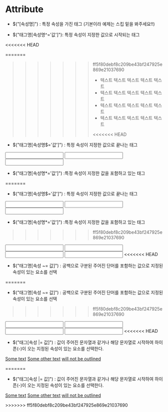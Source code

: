 # Attribute

* $("[속성명]") : 특정 속성을 가진 태그 
(기본이라 예제는 스킵 밑을 봐주세요!!)

* $("태그명[속성명^='값']"): 특정 속성이 지정한 값으로 시작되는 태그

<script type="text/javascript">
    $(function(){
      $("[title^='f']").css("color","red");// --> 타이틀이란 tag에서 f로 시작하는 <li>의 색을 레드로 지정한다.
    });
  </script>
 </head>
<body>
<<<<<<< HEAD

=======
>>>>>>> ff5f80debf8c209be43bf247925e869e21037690
    <ul>
    <li title="first"> 텍스트 텍스트 텍스트 텍스트 텍스트 </li>
    <li title="second"> 텍스트 텍스트 텍스트 텍스트 텍스트 </li>
    <li title="third"> 텍스트 텍스트 텍스트 텍스트 텍스트 </li>
    <li title="fourth"> 텍스트 텍스트 텍스트 텍스트 텍스트 </li>
    </ul>
<<<<<<< HEAD

  * $("태그명[속성명$='값']") : 특정 속성이 지정한 값으로 끝나는 태그

  <body>

<input name="newsletter">
<input name="milkman">
<input name="jobletter">

<script>
$( "input[name$='letter']" ).val( "a letter" );// --> name이 letter로 끝나는 input 태그의  "a letter" 값을 준다.
</script>

</body>

  *  $("태그명[속성명*='값']") :특정 속성이 지정한 값을 포함하고 있는 태그

  <body>

=======
  
  * $("태그명[속성명$='값']") : 특정 속성이 지정한 값으로 끝나는 태그
  
  <body>
 
<input name="newsletter">
<input name="milkman">
<input name="jobletter">
 
<script>
$( "input[name$='letter']" ).val( "a letter" );// --> name이 letter로 끝나는 input 태그의  "a letter" 값을 준다.
</script>
 
</body>
  
  *  $("태그명[속성명*='값']") :특정 속성이 지정한 값을 포함하고 있는 태그
  
  <body>
 
>>>>>>> ff5f80debf8c209be43bf247925e869e21037690
<input name="man-news">
<input name="milkman">
<input name="letterman2">
<input name="newmilk">
<<<<<<< HEAD

<script>
$( "input[name*='man']" ).val( "has man in it!" );//--> name에 man이란 단어가 들어간 input태그의 "has man in it!"값을 준다.
</script>

</body>


  * $("태그명[속성 ~= 값]") : 공백으로 구분된 주어진 단어를 포함하는 값으로 지정된 속성이 있는 요소를 선택

  <body>

=======
 
<script>
$( "input[name*='man']" ).val( "has man in it!" );//--> name에 man이란 단어가 들어간 input태그의 "has man in it!"값을 준다.
</script>
 
</body>
  
  
  * $("태그명[속성 ~= 값]") : 공백으로 구분된 주어진 단어를 포함하는 값으로 지정된 속성이 있는 요소를 선택
  
  <body>
 
>>>>>>> ff5f80debf8c209be43bf247925e869e21037690
<input name="man-news">
<input name="milk man">
<input name="letterman2">
<input name="newmilk">
<<<<<<< HEAD

<script>
$( "input[name~='man']" ).val( "mr. man is in it!" );//-->  name에 (공백man)이와 같이 앞에 공백이 있는 input 태그의 val값을 준다
</script>

</body>


  *  $("태그[속성 |= 값]") : 값이 주어진 문자열과 같거나 해당 문자열로 시작하여 하이픈(-)이 오는 지정된 속성이
    있는 요소를 선택한다.

  <body>

<a href="example.html" hreflang="en">Some text</a>
<a href="example.html" hreflang="en-UK">Some other text</a>
<a href="example.html" hreflang="english">will not be outlined</a>

<script>
jQuery( "a[hreflang |= 'en']" ).css( "border", "3px dotted green" );//--> a태그의 hreflang의 값이 주어진 문자열과 같거나 아이픈(-)이 오는 en 값을 찾아 테두리(border)를 주고 3px짜리 초록색 점을 테두리를 따라 둘러준다.(설명이 길었습니다... 3px 초록 점 테두리)
</script>
</body>
=======
 
<script>
$( "input[name~='man']" ).val( "mr. man is in it!" );//-->  name에 (공백man)이와 같이 앞에 공백이 있는 input 태그의 val값을 준다
</script>
 
</body>
  
  
  *  $("태그[속성 |= 값]") : 값이 주어진 문자열과 같거나 해당 문자열로 시작하여 하이픈(-)이 오는 지정된 속성이
  있는 요소를 선택한다.
  
  <body>
 
<a href="example.html" hreflang="en">Some text</a>
<a href="example.html" hreflang="en-UK">Some other text</a>
<a href="example.html" hreflang="english">will not be outlined</a>
 
<script>
jQuery( "a[hreflang |= 'en']" ).css( "border", "3px dotted green" );//--> a태그의 hreflang의 값이 주어진 문자열과 같거나 아이픈(-)이 오는 en 값을 찾아 테두리(border)를 주고 3px짜리 초록색 점을 테두리를 따라 둘러준다.(설명이 길었습니다... 3px 초록 점 테두리)
</script>
 
</body>
>>>>>>> ff5f80debf8c209be43bf247925e869e21037690
